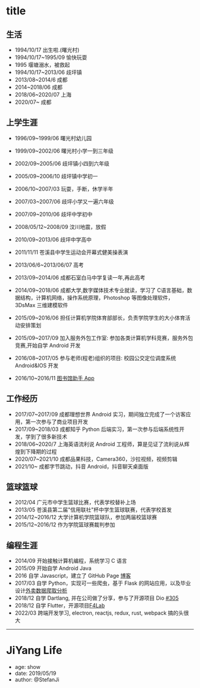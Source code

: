# title

## 生活

* 1994/10/17 出生啦.(曙光村)
* 1994/10/17~1995/09 愉快玩耍
* 1995 堰塘溺水，被救起
* 1994/10/17~2013/06 歧坪镇
* 2013/08~2014/6 成都
* 2014~2018/06 成都
* 2018/06~2020/07 上海
* 2020/07~ 成都

## 上学生涯

* 1996/09~1999/06 曙光村幼儿园

* 1999/09~2002/06 曙光村小学一到三年级
* 2002/09~2005/06 歧坪镇小四到六年级
* 2005/09~2006/10 歧坪镇中学初一
* 2006/10~2007/03 玩耍，手断，休学半年
* 2007/03~2007/06 歧坪小学又一遍六年级
* 2007/09~2010/06 歧坪中学初中
* 2008/05/12~2008/09 汶川地震，放假
* 2010/09~2013/06 歧坪中学高中
* 2011/11/11 苍溪县中学生运动会开幕式健美操表演
* 2013/06/6~2013/06/07 高考
* 2013/09~2014/06 成都石室白马中学复读一年,再此高考
* 2014/09~2018/06 成都大学,数字媒体技术专业就读，学习了 C语言基础，数据结构，计算机网络，操作系统原理，Photoshop 等图像处理软件， 3DsMax 三维建模软件
* 2015/09~2016/06 担任计算机学院体育部部长，负责学院学生的大小体育活动安排策划
* 2015/09~2017/09 加入服务外包工作室: 参加各类计算机学科竞赛，服务外包竞赛,开始自学 Android 开发
* 2016/08~2017/05 参与老师(程老)组织的项目: 校园公交定位调度系统 Android&IOS 开发
* 2016/10~2016/11 [图书馆助手 App](https://stefanji.github.io/cdu-kits)

## 工作经历

* 2017/07~2017/09 成都理想世界 Android 实习，期间独立完成了一个访客应用，第一次参与了商业项目开发
* 2017/09~2018/03 成都知乎 Python 后端实习，第一次参与后端系统性开发，学到了很多新技术
* 2018/06~2020/7 上海英语流利说 Android 工程师，算是见证了流利说从辉煌到下降期的过程
* 2020/07~2021/10 成都品果科技，Camera360，沙拉视频，视频剪辑
* 2021/10~ 成都字节跳动，抖音 Android，抖音聊天桌面版

## 篮球篮球

* 2012/04 广元市中学生篮球比赛，代表学校替补上场 
* 2013/05 苍溪县第二届"信用联社"杯中学生篮球联赛，代表学校首发
* 2014/12~2016/12 大学计算机学院篮球队，参加两届校篮球赛
* 2015/12~2016/12 作为学院篮球赛裁判参加

## 编程生涯

* 2014/09 开始接触计算机编程，系统学习 C 语言
* 2015/09 开始自学 Android Java
* 2016 自学 Javascript，建立了 GitHub Page [博客](https://stefanji.github.io/about/)
* 2017/03 自学 Python，实现可一些爬虫，基于 Flask 的网站应用，以及毕业设计[外卖数据爬取分析](https://github.com/stefanJi/PythonWebCrawler)
* 2018/12 自学 Dartlang, 并在公司做了分享，参与了开源项目 Dio [#305](https://github.com/flutterchina/dio/pull/305)
* 2018/12 自学 Flutter，开源项目[F4Lab](https://github.com/stefanJi/Flutter4GitLab)
* 2022/03 跨端开发学习, electron, reactjs, redux, rust, webpack 搞的头很大

----

# JiYang Life

- age: show
- date: 2019/05/19
- author: @StefanJi
